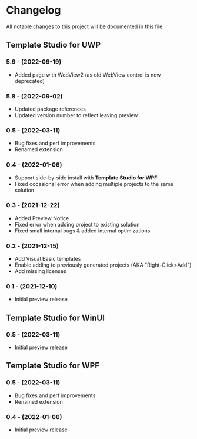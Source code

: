 # Changelog

All notable changes to this project will be documented in this file.

## Template Studio for UWP

### 5.9 - (2022-09-19)

- Added page with WebView2 (as old WebView control is now deprecated)

### 5.8 - (2022-09-02)

- Updated package references
- Updated version number to reflect leaving preview

### 0.5 - (2022-03-11)

- Bug fixes and perf improvements
- Renamed extension

### 0.4 - (2022-01-06)

- Support side-by-side install with **Template Studio for WPF**
- Fixed occasional error when adding multiple projects to the same solution

### 0.3 - (2021-12-22)

- Added Preview Notice
- Fixed error when adding project to existing solution
- Fixed small internal bugs & added internal optimizations

### 0.2 - (2021-12-15)

- Add Visual Basic templates
- Enable adding to previously generated projects (AKA "Right-Click>Add")
- Add missing licenses

### 0.1 - (2021-12-10)

- Initial preview release

## Template Studio for WinUI

### 0.5 - (2022-03-11)

- Initial preview release

## Template Studio for WPF

### 0.5 - (2022-03-11)

- Bug fixes and perf improvements
- Renamed extension

### 0.4 - (2022-01-06)

- Initial preview release
